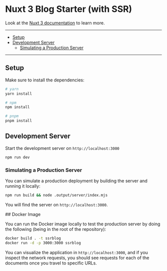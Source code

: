 # Nuxt 3 Blog Starter (with SSR)

Look at the [Nuxt 3 documentation](https://nuxt.com/docs/getting-started/introduction) to learn more.

---

- [Setup](#setup)
- [Development Server](#development-server)
  - [Simulating a Production Server](#simulating-a-production-server)

---

## Setup

Make sure to install the dependencies:

```bash
# yarn
yarn install

# npm
npm install

# pnpm
pnpm install
```

## Development Server

Start the development server on `http://localhost:3000`

```bash
npm run dev
```

### Simulating a Production Server

You can simulate a production deployment by building the server and running it locally:

```bash
npm run build && node .output/server/index.mjs
```

You will find the server on `http://localhost:3000`.

## Docker Image

You can run the Docker image locally to test the production server by doing the following (being in the root of the repository):

```bash
docker build . -t ssrblog
docker run -d -p 3000:3000 ssrblog
```

You can visualize the application in `http://localhost:3000`, and if you inspect the network requests, you should see requests for each of the documents once you travel to specific URLs.
